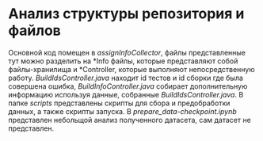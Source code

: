 # Анализ структуры репозитория и файлов
Основной код помещен в *assignInfoCollector*, файлы представленные тут можно разделить на *Info файлы, которые представляют собой файлы-хранилища и *Controller, которые выполняют непосредственную работу. *BuildIdsController.java* находит id тестов и id сборки где была совершена ошибка, *BuildInfoController.java* собирает дополнительную информацию используя данные, собранные *BuildIdsController.java*.
В папке *scripts* представлены скрипты для сбора и предобработки данных, а также скрипты запуска. В *prepare_data-checkpoint.ipynb* представлен небольщой анализ полученного датасета, сам датасет не представлен. 
